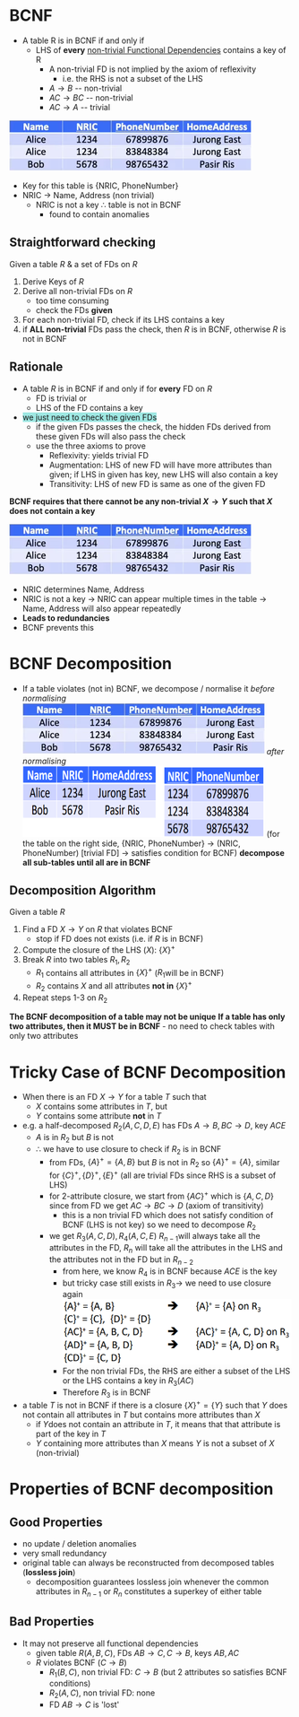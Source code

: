 # BCNF

- A table R is in BCNF if and only if
    - LHS of **every** <u>non-trivial Functional Dependencies</u> contains a key of R
        - A non-trivial FD is not implied by the axiom of reflexivity
            - i.e. the RHS is not a subset of the LHS
        - $A\to B$ \-\- non-trivial
        - $AC\to BC$ \-\- non-trivial
        - $AC\to A$ \-\- trivial

![e93176ba8d8c8474faa641fcfe5ad403.png](../../_resources/e93176ba8d8c8474faa641fcfe5ad403.png)

- Key for this table is {NRIC, PhoneNumber}
- NRIC $\to$ Name, Address (non trivial)
    - NRIC is not a key $\therefore$ table is not in BCNF
        - found to contain anomalies

## Straightforward checking

Given a table $R$ & a set of FDs on $R$

1.  Derive Keys of $R$
2.  Derive all non-trivial FDs on $R$
    - too time consuming
    - check the FDs **given**
3.  For each non-trivial FD, check if its LHS contains a key
4.  if **ALL non-trivial** FDs pass the check, then $R$ is in BCNF, otherwise $R$ is not in BCNF

## Rationale

- A table $R$ is in BCNF if and only if for **every** FD on $R$
    - FD is trivial or
    - LHS of the FD contains a key
- <span style="background-color: #9ee7e2;">we just need to check the given FDs</span>
    - if the given FDs passes the check, the hidden FDs derived from these given FDs will also pass the check
    - use the three axioms to prove
        - Reflexivity: yields trivial FD
        - Augmentation: LHS of new FD will have more attributes than given; if LHS in given has key, new LHS will also contain a key
        - Transitivity: LHS of new FD is same as one of the given FD

**BCNF requires that there cannot be any non-trivial $X\to Y$ such that $X$ does not contain a key**

![e93176ba8d8c8474faa641fcfe5ad403.png](../../_resources/e93176ba8d8c8474faa641fcfe5ad403.png)

- NRIC determines Name, Address
- NRIC is not a key $\to$ NRIC can appear multiple times in the table $\to$ Name, Address will also appear repeatedly
- **Leads to redundancies**
- BCNF prevents this

# BCNF Decomposition

- If a table violates (not in) BCNF, we decompose / normalise it
    *before normalising*
    ![e93176ba8d8c8474faa641fcfe5ad403.png](../../_resources/e93176ba8d8c8474faa641fcfe5ad403.png)
    *after normalising*
    <img src="../../_resources/f7aee89710997dbcfd2ee4952e034040.png" alt="f7aee89710997dbcfd2ee4952e034040.png" width="432" height="127" class="jop-noMdConv">
    (for the table on the right side, {NRIC, PhoneNumber} $\to$ (NRIC, PhoneNumber) \[trivial FD\] $\to$ satisfies condition for BCNF)
    **decompose all sub-tables until all are in BCNF**

## Decomposition Algorithm

Given a table $R$

1.  Find a FD $X\to Y$ on $R$ that violates BCNF
    - stop if FD does not exists (i.e. if $R$ is in BCNF)
2.  Compute the closure of the LHS ($X$): $\{X\}^+$
3.  Break $R$ into two tables $R_1, R_2$
    - $R_1$ contains all attributes in $\{X\}^+$ ($R_1$will be in BCNF)
    - $R_2$ contains $X$ and all attributes **not in** $\{X\}^+$
4.  Repeat steps 1-3 on $R_2$

**The BCNF decomposition of a table may not be unique**
**If a table has only two attributes, then it MUST be in BCNF**
\- no need to check tables with only two attributes

# Tricky Case of BCNF Decomposition

- When there is an FD $X\to Y$ for a table $T$ such that
    - $X$ contains some attributes in $T$, but
    - $Y$ contains some attribute **not** in $T$
- e.g. a half-decomposed $R_2(A,C,D,E)$ has FDs $A\to B, BC\to D$, key $ACE$
    - $A$ is in $R_2$ but $B$ is not
    - $\therefore$ we have to use closure to check if $R_2$ is in BCNF
        - from FDs, $\{A\}^+ = \{A,B\}$ but $B$ is not in $R_2$ so $\{A\}^+ = \{A\}$, similar for $\{C\}^+,\{D\}^+,\{E\}^+$ (all are trivial FDs since RHS is a subset of LHS)
        - for 2-attribute closure, we start from $\{AC\}^+$ which is $\{A,C,D\}$ since from FD we get $AC\to BC\to D$ (axiom of transitivity)
            - this is a non trivial FD which does not satisfy condition of BCNF (LHS is not key) so we need to decompose $R_2$
        - we get $R_3(A,C,D), R_4(A,C,E)$ $R_{n-1}$will always take all the attributes in the FD, $R_n$ will take all the attributes in the LHS and the attributes not in the FD but in $R_{n-2}$
            - from here, we know $R_4$ is in BCNF because $ACE$ is the key
            - but tricky case still exists in $R_3 \to$ we need to use closure again
                ![855aac7cbe58ccd4259dc3bf46d81a29.png](../../_resources/855aac7cbe58ccd4259dc3bf46d81a29.png)
            - For the non trivial FDs, the RHS are either a subset of the LHS or the LHS contains a key in $R_3 (AC)$
            - Therefore $R_3$ is in BCNF
- a table $T$ is not in BCNF if there is a closure $\{X\}^+ = \{Y\}$ such that $Y$ does not contain all attributes in $T$ but contains more attributes than $X$
    - if $Y$does not contain an attribute in $T$, it means that that attribute is part of the key in $T$
    - $Y$ containing more attributes than $X$ means $Y$ is not a subset of $X$ (non-trivial)

# Properties of BCNF decomposition

## Good Properties

- no update / deletion anomalies
- very small redundancy
- original table can always be reconstructed from decomposed tables (**lossless join**)
    - decomposition guarantees lossless join whenever the common attributes in $R_{n-1}$ or $R_{n}$ constitutes a superkey of either table

## Bad Properties

- It may not preserve all functional dependencies
    - given table $R(A,B,C)$, FDs $AB\to C, C\to B$, keys $AB, AC$
    - $R$ violates BCNF ($C\to B$)
        - $R_1(B,C)$, non trivial FD: $C\to B$ (but 2 attributes so satisfies BCNF conditions)
        - $R_2(A,C)$, non trivial FD: none
        - FD $AB\to C$ is 'lost'